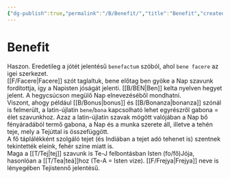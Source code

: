 ```yaml
---
{"dg-publish":true,"permalink":"/B/Benefit/","title":"Benefit","created":"2024-10-24T01:52","updated":"2024-10-24T01:52"}
---
```



# Benefit

Haszon. Eredetileg a jótét jelentésű `benefactum` szóból, ahol `bene facere` az igei szerkezet.  
[[F/Facere\|Facere]] szót taglaltuk, bene előtag ben gyöke a Nap szavunk fordítottja, így a Napisten jóságát jelenti. [[B/BEN\|Ben]] kelta nyelven hegyet jelent. A hegycsúcson megülő Nap elnevezéséből mondhatni.  
Viszont, ahogy például [[B/Bonus\|bonus]] és [[B/Bonanza\|bonanza]] szónál is felmerült, a latin-újlatin `bene`/`bona` kapcsolható lehet egyrészről gabona = élet szavunkhoz. Azaz a latin-újlatin szavak mögött valójában a Nap bő fényáradából termő gabona, a Nap és a munka szerete áll, illetve a tehén teje, mely a Tejúttal is összefüggött.  
A fő táplálékként szolgáló tejet (és Indiában a tejet adó tehenet is) szentnek tekintették eleink, fehér színe miatt is.   
Maga a [[T/Tej\|tej]] szavunk is Te-J felbontásban Isten (fo/fő)Jója, hasonlóan a [[T/Tea\|teá]]hoz (Te-A = Isten vize). [[F/Frejya\|Frejya]] neve is lényegében Tejistennő jelentésű.  

